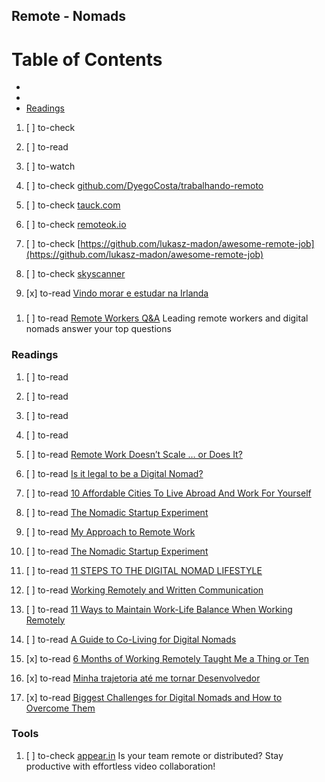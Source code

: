 ## Remote - Nomads

# Table of Contents
<!-- MarkdownTOC depth=4 -->
  - [](#)
  - [](#)
  - [Readings](#readings)
<!-- /MarkdownTOC -->

  1. [ ] to-check []()
  1. [ ] to-read []()
  1. [ ] to-watch []()

  1. [ ] to-check [github.com/DyegoCosta/trabalhando-remoto](https://github.com/DyegoCosta/trabalhando-remoto)

  1. [ ] to-check [tauck.com](http://www.tauck.com/)

  1. [ ] to-check [remoteok.io](https://remoteok.io/)
  1. [ ] to-check [https://github.com/lukasz-madon/awesome-remote-job](https://github.com/lukasz-madon/awesome-remote-job)

  1. [ ] to-check [skyscanner](https://www.skyscanner.com.br/)

  1. [x] to-read [Vindo morar e estudar na Irlanda](https://willianjusten.com.br/vindo-morar-e-estudar-na-irlanda/)

### 

  1. [ ] to-read [Remote Workers Q&A](https://remote.co/remote-workers/) Leading remote workers and digital nomads answer your top questions

### Readings 

  1. [ ] to-read []()
  1. [ ] to-read []()
  1. [ ] to-read []()
  1. [ ] to-read []()
  1. [ ] to-read [Remote Work Doesn’t Scale … or Does It?](https://hackernoon.com/remote-work-doesnt-scale-or-does-it-4a72ce2bb1f3)
  1. [ ] to-read [Is it legal to be a Digital Nomad?](http://hobowithalaptop.com/is-it-legal-to-be-a-digital-nomad-333#axzz3QhJQkRpO)

  1. [ ] to-read [10 Affordable Cities To Live Abroad And Work For Yourself](https://www.fastcompany.com/3062911/10-super-affordable-international-cities-for-digital-nomads)

  1. [ ] to-read [The Nomadic Startup Experiment](https://medium.com/the-mission/the-nomadic-startup-experiment-f412aef3e190)

  1. [ ] to-read [My Approach to Remote Work](http://hire.jonasgalvez.com.br/2017/Jul/16/My-Approach-to-Remote-Work)
  1. [ ] to-read [The Nomadic Startup Experiment](https://medium.com/the-mission/the-nomadic-startup-experiment-f412aef3e190)

  1. [ ] to-read [11 STEPS TO THE DIGITAL NOMAD LIFESTYLE](https://twodrifters.us/blog/digital-nomad-lifestyle.html)
  1. [ ] to-read [Working Remotely and Written Communication](https://dev.to/damcosset/working-remotely-and-written-communication)
  1. [ ] to-read [11 Ways to Maintain Work-Life Balance When Working Remotely](https://remote.co/maintain-work-life-balance-working-remotely/)
  1. [ ] to-read [A Guide to Co-Living for Digital Nomads](https://remote.co/guide-to-co-living-for-digital-nomads/)

  1. [x] to-read [6 Months of Working Remotely Taught Me a Thing or Ten](https://dev.to/peteranglea/6-months-of-working-remotely-taught-me-a-thing-orten)
  1. [x] to-read [Minha trajetoria até me tornar Desenvolvedor](https://willianjusten.com.br/minha-trajetoria-ate-ser-desenvolvedor/)
  1. [x] to-read [Biggest Challenges for Digital Nomads and How to Overcome Them](https://remote.co/challenges-for-digital-nomads-overcome-them/)

### Tools

  1. [ ] to-check [appear.in](https://appear.in/) Is your team remote or distributed? Stay productive with effortless video collaboration!
